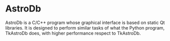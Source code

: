 # AstroDb
AstroDb is a C/C++ program whose graphical interface is based on static Qt libraries. It is designed to perform similar tasks of what the Python program, TkAstroDb does, with higher performance respect to TkAstroDb.
